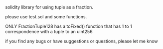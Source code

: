 solidity library for using tuple as a fraction.

please use test.sol and some functions.

ONLY FractionTuple128 has a toFixed() function that has 1 to 1 correspondence with a tuple to an uint256

if you find any bugs or have suggestions or questions, please let me know
